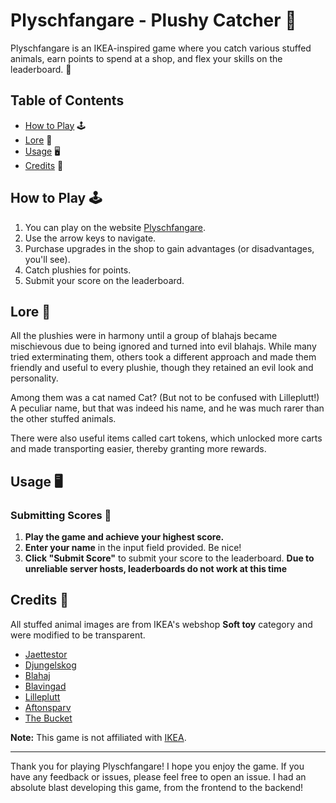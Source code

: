 # Plyschfangare - Plushy Catcher 🧸

Plyschfangare is an IKEA-inspired game where you catch various stuffed animals, earn points to spend at a shop, and flex your skills on the leaderboard. 💪

## Table of Contents

- [How to Play](#how-to-play) 🕹️
- [Lore](#lore) 📕
- [Usage](#usage) 🖥️
- [Credits](#credits) 🏢

## How to Play 🕹️

1. You can play on the website [Plyschfangare](https://mangycat.github.io/Plyschfangare/).
2. Use the arrow keys to navigate.
3. Purchase upgrades in the shop to gain advantages (or disadvantages, you'll see).
4. Catch plushies for points.
5. Submit your score on the leaderboard.

## Lore 📕

All the plushies were in harmony until a group of blahajs became mischievous due to being ignored and turned into evil blahajs. While many tried exterminating them, others took a different approach and made them friendly and useful to every plushie, though they retained an evil look and personality. 

Among them was a cat named Cat? (But not to be confused with Lilleplutt!) A peculiar name, but that was indeed his name, and he was much rarer than the other stuffed animals.

There were also useful items called cart tokens, which unlocked more carts and made transporting easier, thereby granting more rewards.

## Usage 🖥️

### Submitting Scores 💯

1. **Play the game and achieve your highest score.**
2. **Enter your name** in the input field provided. Be nice!
3. **Click "Submit Score"** to submit your score to the leaderboard. **Due to unreliable server hosts, leaderboards do not work at this time**

## Credits 🏢

All stuffed animal images are from IKEA's webshop **Soft toy** category and were modified to be transparent.
- [Jaettestor](https://www.ikea.com/us/en/p/jaettestor-soft-toy-elephant-gray-30373593/)
- [Djungelskog](https://www.ikea.com/us/en/p/djungelskog-soft-toy-brown-bear-00402832/)
- [Blahaj](https://www.ikea.com/us/en/p/blahaj-soft-toy-shark-90373590/)
- [Blavingad](https://www.ikea.com/us/en/p/blavingad-soft-toy-octopus-yellow-70532043/)
- [Lilleplutt](https://www.ikea.com/us/en/p/lilleplutt-soft-toy-cat-gray-white-60260453/)
- [Aftonsparv](https://www.ikea.com/us/en/p/aftonsparv-soft-toy-mini-alien-green-70562431/)
- [The Bucket](https://www.ikea.com/gb/en/p/frakta-carrier-bag-large-blue-17228340/)

**Note:** This game is not affiliated with [IKEA](https://www.ikea.com/).

---

Thank you for playing Plyschfangare! I hope you enjoy the game. If you have any feedback or issues, please feel free to open an issue. I had an absolute blast developing this game, from the frontend to the backend!
